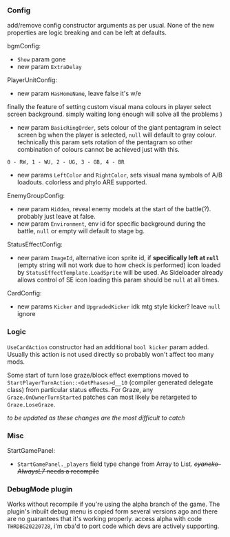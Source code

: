### Config
add/remove config constructor arguments as per usual. 
None of the new properties are logic breaking and can be left at defaults.

bgmConfig:
 - `Show` param gone
 - new param `ExtraDelay`

PlayerUnitConfig:
 - new param `HasHomeName`, leave false it's w/e

finally the feature of setting custom visual mana colours in player select screen background.
simply waiting long enough will solve all the problems )
 - new param `BasicRingOrder`, sets colour of the giant pentagram in select screen bg when the player is selected, `null` will default to gray colour. technically this param sets rotation of the pentagram so other combination of colours cannot be achieved just with this.

  `0 - RW, 1 - WU, 2 - UG, 3 - GB, 4 - BR`
 - new params `LeftColor` and `RightColor`, sets visual mana symbols of A/B loadouts. colorless and phylo ARE supported.
 
EnemyGroupConfig:
 - new param `Hidden`, reveal enemy models at the start of the battle(?). probably just leave at false.
 - new param `Environment`, env id for specific background during the battle, `null` or empty will default to stage bg.


StatusEffectConfig:
 - new param `ImageId`, alternative icon sprite id, if **specifically left at `null`** (empty string will not work due to how check is performed) 
 icon loaded by `StatusEffectTemplate.LoadSprite` will be used. As Sideloader already allows control of SE icon loading this param should be `null` at all times.
 
CardConfig:
 - new params `Kicker` and `UpgradedKicker` idk mtg style kicker? leave `null` ignore
 
 
### Logic

`UseCardAction` constructor had an additional `bool kicker` param added.
Usually this action is not used directly so probably won't affect too many mods.


Some start of turn lose graze/block effect exemptions moved to `StartPlayerTurnAction::<GetPhases>d__10` (compiler generated delegate class) from particular status effects.
For Graze, any `Graze.OnOwnerTurnStarted` patches can most likely be retargeted to `Graze.LoseGraze`.

*to be updated as these changes are the most difficult to catch*


### Misc

StartGamePanel:
 - `StartGamePanel._players` field type change from Array to List. ~~*cyaneko-AlwaysL7* needs a recompile~~
 
 
### DebugMode plugin
Works without recompile if you're using the alpha branch of the game.
The plugin's inbuilt debug menu is copied form several versions ago and there are no guarantees that it's working properly.
access alpha with code `THRDBG20220728`, i'm cba'd to port code which devs are actively supporting.
